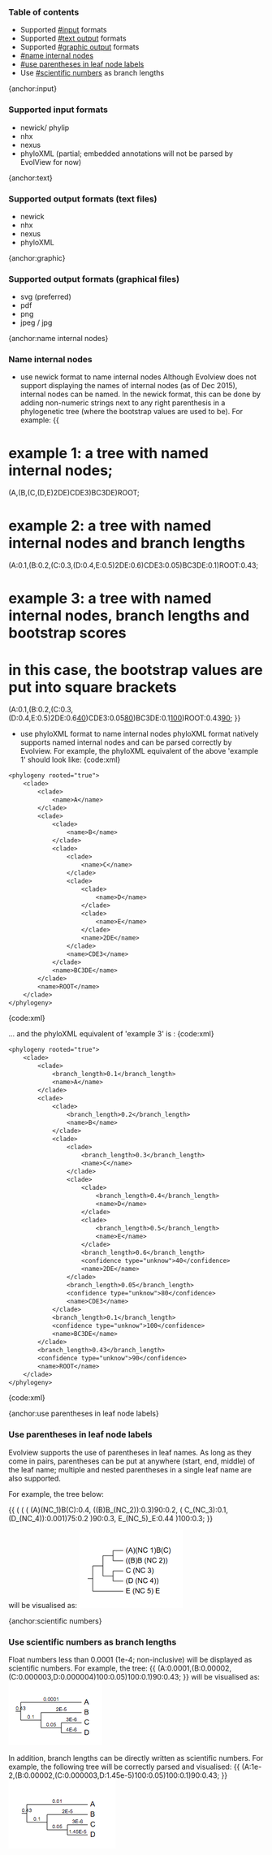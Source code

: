 ### Table of contents
* Supported [#input](#input) formats
* Supported [#text output](#text-output) formats
* Supported [#graphic output](#graphic-output) formats
* [#name internal nodes](#name-internal-nodes)
* [#use parentheses in leaf node labels](#use-parentheses-in-leaf-node-labels)
* Use [#scientific numbers](#scientific-numbers) as branch lengths

{anchor:input}
### Supported input formats
* newick/ phylip
* nhx
* nexus
* phyloXML (partial; embedded annotations will not be parsed by EvolView for now)

{anchor:text}
### Supported output formats (text files)
* newick
* nhx
* nexus
* phyloXML

{anchor:graphic}
### Supported output formats (graphical files)
* svg (preferred)
* pdf
* png
* jpeg / jpg

{anchor:name internal nodes}
### Name internal nodes
* use newick format to name internal nodes
Although Evolview does not support displaying the names of internal nodes (as of Dec 2015), internal nodes can be named. In the newick format, this can be done by adding non-numeric strings next to any right parenthesis in a phylogenetic tree (where the bootstrap values are used to be). For example:
{{
# example 1: a tree with named internal nodes; 
(A,(B,(C,(D,E)2DE)CDE3)BC3DE)ROOT;  

# example 2: a tree with named internal nodes and branch lengths
(A:0.1,(B:0.2,(C:0.3,(D:0.4,E:0.5)2DE:0.6)CDE3:0.05)BC3DE:0.1)ROOT:0.43;

# example 3: a tree with named internal nodes, branch lengths and bootstrap scores
# in this case, the bootstrap values are put into square brackets
(A:0.1,(B:0.2,(C:0.3,(D:0.4,E:0.5)2DE:0.6[40](40))CDE3:0.05[80](80))BC3DE:0.1[100](100))ROOT:0.43[90](90);
}}
* use phyloXML format to name internal nodes
phyloXML format natively supports named internal nodes and can be parsed correctly by Evolview. For example, the phyloXML equivalent of the above 'example 1' should look like: 
{code:xml}
<?xml version="1.0" encoding="UTF-8"?><phyloxml xmlns:xsi="http://www.w3.org/2001/XMLSchema-instance" xmlns="http://www.phyloxml.org" xsi:schemaLocation="http://www.phyloxml.org http://www.phyloxml.org/1.10/phyloxml.xsd">
    <phylogeny rooted="true">
        <clade>
            <clade>
                <name>A</name>
            </clade>
            <clade>
                <clade>
                    <name>B</name>
                </clade>
                <clade>
                    <clade>
                        <name>C</name>
                    </clade>
                    <clade>
                        <clade>
                            <name>D</name>
                        </clade>
                        <clade>
                            <name>E</name>
                        </clade>
                        <name>2DE</name>
                    </clade>
                    <name>CDE3</name>
                </clade>
                <name>BC3DE</name>
            </clade>
            <name>ROOT</name>
        </clade>
    </phylogeny>
</phyloxml>
{code:xml}

... and the phyloXML equivalent of  'example 3' is :
{code:xml}
<?xml version="1.0" encoding="UTF-8"?><phyloxml xmlns:xsi="http://www.w3.org/2001/XMLSchema-instance" xmlns="http://www.phyloxml.org" xsi:schemaLocation="http://www.phyloxml.org http://www.phyloxml.org/1.10/phyloxml.xsd">
    <phylogeny rooted="true">
        <clade>
            <clade>
                <branch_length>0.1</branch_length>
                <name>A</name>
            </clade>
            <clade>
                <clade>
                    <branch_length>0.2</branch_length>
                    <name>B</name>
                </clade>
                <clade>
                    <clade>
                        <branch_length>0.3</branch_length>
                        <name>C</name>
                    </clade>
                    <clade>
                        <clade>
                            <branch_length>0.4</branch_length>
                            <name>D</name>
                        </clade>
                        <clade>
                            <branch_length>0.5</branch_length>
                            <name>E</name>
                        </clade>
                        <branch_length>0.6</branch_length>
                        <confidence type="unknow">40</confidence>
                        <name>2DE</name>
                    </clade>
                    <branch_length>0.05</branch_length>
                    <confidence type="unknow">80</confidence>
                    <name>CDE3</name>
                </clade>
                <branch_length>0.1</branch_length>
                <confidence type="unknow">100</confidence>
                <name>BC3DE</name>
            </clade>
            <branch_length>0.43</branch_length>
            <confidence type="unknow">90</confidence>
            <name>ROOT</name>
        </clade>
    </phylogeny>
</phyloxml>
{code:xml} 

{anchor:use parentheses in leaf node labels}

### Use parentheses in leaf node labels

Evolview supports the use of parentheses in leaf names. As long as they come in pairs, parentheses can be put at anywhere (start, end, middle) of the leaf name; multiple and nested parentheses in a single leaf name are also supported.

For example, the tree below:

{{
( ( ( 
(A)(NC_1)B(C):0.4,
((B)B_(NC_2)):0.3)90:0.2,
(
C_(NC_3):0.1,
(D_(NC_4)):0.001)75:0.2 )90:0.3,
E_(NC_5)_E:0.44 )100:0.3;
}}

will be visualised as:
![](SupportedTreeFormats_leaf_names_with_parentheses.png)


{anchor:scientific numbers}
### Use scientific numbers as branch lengths

Float numbers less than 0.0001 (1e-4; non-inclusive) will be displayed as scientific numbers. For example, the tree:
{{
(A:0.0001,(B:0.00002,(C:0.000003,D:0.000004)100:0.05)100:0.1)90:0.43;
}}
will be visualised as:
![](SupportedTreeFormats_tiny_branch_length01.png)

In addition, branch lengths can be directly written as scientific numbers. For example, the following tree will be correctly parsed and visualised:
{{
(A:1e-2,(B:0.00002,(C:0.000003,D:1.45e-5)100:0.05)100:0.1)90:0.43;
}}
![](SupportedTreeFormats_tiny_branch_length02.png)

